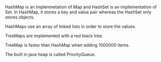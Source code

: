 HashMap is an implemnetation of Map and HashSet is an implementation of Set. In HashMap, it stores a key and value pair whereas the HashSet only stores objects.

HashMaps use an array of linked lists in order to store the values.

TreeMaps are implemented with a red black tree.

TreeMap is faster than HashMap when adding 1000000 items.

The built in java heap  is called PriorityQueue.

